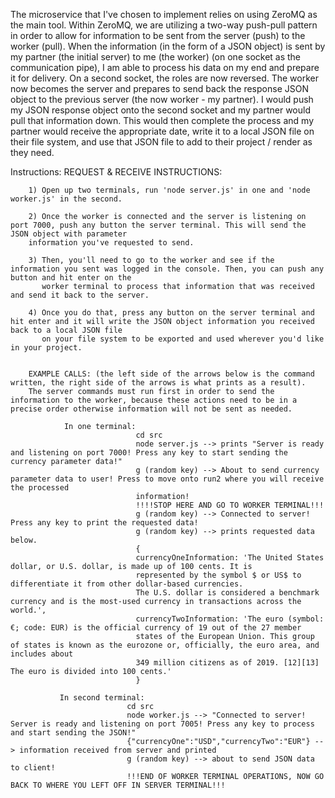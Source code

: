 The microservice that I've chosen to implement relies on using ZeroMQ as the main tool. Within ZeroMQ, we are utilizing a two-way push-pull pattern in order to allow for information to be sent from the server (push) to the worker (pull). When the information (in the form of a JSON object) is sent by my partner (the initial server) to me (the worker) (on one socket as the communication pipe), I am able to process his data on my end and prepare it for delivery. On a second socket, the roles are now reversed. The worker now becomes the server and prepares to send back the response JSON object to the previous server (the now worker - my partner). I would push my JSON response object onto the second socket and my partner would pull that information down. This would then complete the process and my partner would receive the appropriate date, write it to a local JSON file on their file system, and use that JSON file to add to their project / render as they need.

Instructions:
      REQUEST & RECEIVE INSTRUCTIONS:
      
        1) Open up two terminals, run 'node server.js' in one and 'node worker.js' in the second.
        
        2) Once the worker is connected and the server is listening on port 7000, push any button the server terminal. This will send the JSON object with parameter
        information you've requested to send.
       
        3) Then, you'll need to go to the worker and see if the information you sent was logged in the console. Then, you can push any button and hit enter on the
           worker terminal to process that information that was received and send it back to the server.
           
        4) Once you do that, press any button on the server terminal and hit enter and it will write the JSON object information you received back to a local JSON file 
           on your file system to be exported and used wherever you'd like in your project.
        
        
        EXAMPLE CALLS: (the left side of the arrows below is the command written, the right side of the arrows is what prints as a result).
        The server commands must run first in order to send the information to the worker, because these actions need to be in a precise order otherwise information will not be sent as needed.
        
                In one terminal:
                                cd src
                                node server.js --> prints "Server is ready and listening on port 7000! Press any key to start sending the currency parameter data!"
                                g (random key) --> About to send currency parameter data to user! Press to move onto run2 where you will receive the processed
                                information! 
                                !!!!STOP HERE AND GO TO WORKER TERMINAL!!!
                                g (random key) --> Connected to server! Press any key to print the requested data!
                                g (random key) --> prints requested data below.
                                {
                                currencyOneInformation: 'The United States dollar, or U.S. dollar, is made up of 100 cents. It is 
                                represented by the symbol $ or US$ to differentiate it from other dollar-based currencies. 
                                The U.S. dollar is considered a benchmark currency and is the most-used currency in transactions across the world.',
                                currencyTwoInformation: 'The euro (symbol: €; code: EUR) is the official currency of 19 out of the 27 member
                                states of the European Union. This group of states is known as the eurozone or, officially, the euro area, and includes about 
                                349 million citizens as of 2019. [12][13] The euro is divided into 100 cents.'
                                }

               In second terminal: 
                              cd src
                              node worker.js --> "Connected to server! Server is ready and listening on port 7005! Press any key to process and start sending the JSON!"
                              {"currencyOne":"USD","currencyTwo":"EUR"} --> information received from server and printed
                              g (random key) --> about to send JSON data to client!
                              !!!END OF WORKER TERMINAL OPERATIONS, NOW GO BACK TO WHERE YOU LEFT OFF IN SERVER TERMINAL!!!
